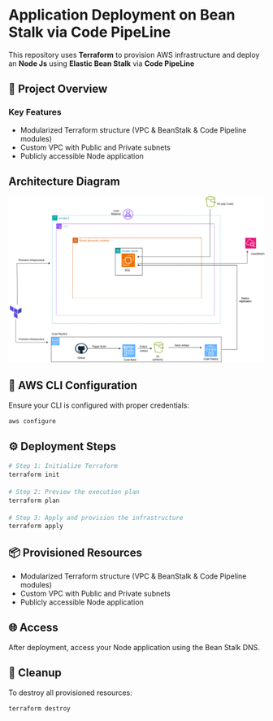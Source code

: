 
# Application Deployment on Bean Stalk via Code PipeLine

This repository uses **Terraform** to provision AWS infrastructure and deploy an **Node Js** using **Elastic Bean Stalk** via **Code PipeLine**

## 🚀 Project Overview

### Key Features

* Modularized Terraform structure (VPC & BeanStalk & Code Pipeline modules)
* Custom VPC with Public and Private subnets
* Publicly accessible Node application

## Architecture Diagram

![Folder Structure](./task11.png)
## 🔐 AWS CLI Configuration

Ensure your CLI is configured with proper credentials:
```bash
aws configure
```
## ⚙️ Deployment Steps

```bash
# Step 1: Initialize Terraform
terraform init

# Step 2: Preview the execution plan
terraform plan

# Step 3: Apply and provision the infrastructure
terraform apply
```
## 📦 Provisioned Resources

* Modularized Terraform structure (VPC & BeanStalk & Code Pipeline modules)
* Custom VPC with Public and Private subnets
* Publicly accessible Node application

## 🌐 Access

After deployment, access your Node application using the Bean Stalk DNS.

## 🧹 Cleanup

To destroy all provisioned resources:

```bash
terraform destroy
```



